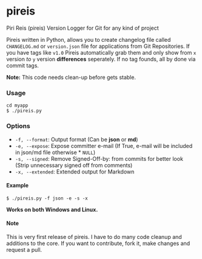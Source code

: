 # pireis
Piri Reis (pireis) Version Logger for Git for any kind of project


Pireis written in Python, allows you to create changelog file called `CHANGELOG.md` or `version.json` file for applications from Git Repositories. If you have tags like `v1.0` Pireis automatically grab them and only show from `x` version _to_ `y` version **differences** seperately. If no tag founds, all by done via commit tags.

**Note:** This code needs clean-up before gets stable.

### Usage

    cd myapp
    $ ./pireis.py

### Options

* `-f, --format`: Output format (Can be **json** or **md**)
* `-e, --expose`: Expose committer e-mail (If True, e-mail will be included in json/md file otherwise * `NULL`)
* `-s, --signed`: Remove Signed-Off-by: from commits for better look (Strip unnecessary signed off from comments)
* `-x, --extended`: Extended output for Markdown

#### Example

    $ ./pireis.py -f json -e -s -x

**Works on both Windows and Linux.**

#### Note

This is very first release of pireis. I have to do many code cleanup and additions to the core. If you want to contribute, fork it, make changes and request a pull.
